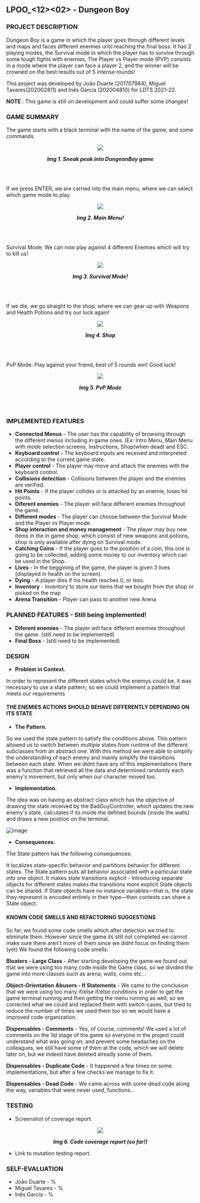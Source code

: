 ## LPOO_<12><02> - Dungeon Boy

### PROJECT DESCRIPTION
Dungeon Boy is a game in which the player goes through different levels and maps and faces different enemies until reaching the final boss. It has 2 playing modes, the Survival mode in which the player has to survive through some tough fights with enemies, The Player vs Player mode (PVP) consists in a mode where the player can face a player 2, and the winner will be crowned on the best results out of 5 intense rounds!

This project was developed by João Duarte (201707984), Miguel Tavares(202002811) and Inês Garcia (202004810) for LDTS 2021-22.

**NOTE** : This game is still on development and could suffer some changes!

### GAME SUMMARY

The game starts with a black terminal with the name of the game, and some commands.

<p align="center" justify="center">
  <img src="https://user-images.githubusercontent.com/52889593/148138582-3bba6e0e-ec13-4da5-8398-d42c02853e32.png"/>
</p>
<p align="center">
  <b><i>Img 1. Sneak peak into DungeonBoy game</i></b>
</p>
<br>
<br />


If we press ENTER, we are carried into the main menu, where we can select which game mode to play 

<p align="center" justify="center">
  <img src="https://user-images.githubusercontent.com/52889593/148138743-0b59bb66-2572-413a-b573-dadb35796689.png"/>
</p>
<p align="center">
  <b><i>Img 2. Main Menu!</i></b>
</p>
<br>
<br />


Survival Mode: We can now play against 4 different Enemies which will try to kill us!


<p align="center" justify="center">
  <img src="https://user-images.githubusercontent.com/52889593/148377444-c903cf90-61a6-4f22-985e-bb82b08d00ab.png"/>
</p>
<p align="center">
  <b><i>Img 3. Survival Mode!</i></b>
</p>
<br>
<br />


If we die, we go straight to the shop, where we can gear up with Weapons and Health Potions and try our luck again!

<p align="center" justify="center">
  <img src="https://user-images.githubusercontent.com/52889593/148377558-fc3af7d6-02b2-4b05-8afd-a58bebee20d7.png"/>
</p>
<p align="center">
  <b><i>Img 4. Shop</i></b>
</p>
<br>
<br />


PvP Mode: Play against your friend, best of 5 rounds win! Good luck!

<p align="center" justify="center">
  <img src="https://user-images.githubusercontent.com/52889593/148138866-38876123-19e6-4a9c-9567-150c9f001c57.png"/>
</p>
<p align="center">
  <b><i>Img 5. PvP Mode </i></b>
</p>
<br>
<br />



### IMPLEMENTED FEATURES

- **Connected Menus** - The user has the capability of browsing through the different menus including in game ones. (Ex: Intro Menu, Main Menu with mode selection screens, Instructions,  Shop(when dead) and ESC.
- **Keyboard control** - The keyboard inputs are received and interpreted according to the current game state.
- **Player control** - The player may move and attack the enemies with the keyboard control.
- **Collisions detection** - Collisions between the player and the enemies are verified.
- **Hit Points** - If the player collides or is attacked by an enemie, loses hit points. 
- **Diferent enemies** - The player will face different enemies throughout the game.
- **Different modes** - The player can choose between the Survival Mode and the Player vs Player mode.
- **Shop interaction and money management** - The player may buy new items in the in game shop, which consist of new weapons and potions, shop is only available after dying on Survival mode.
- **Catching Coins** - If the player goes to the position of a coin, this one is going to be collected, adding some money to our inventory which can be used in the Shop.
- **Lives** - In the beggining of the game, the player is given 3 lives (displayed in health on the screen).
- **Dying** - A player dies if his health reaches 0, or less.
- **Inventory** - Inventory to store our items that we bought from the shop or picked on the map
- **Arena Transition** - Player can pass to another new Arena

### PLANNED FEATURES - Still being implemented!

- **Diferent enemies** - The player will face different enemies throughout the game.  (still need to be implemented)
- **Final Boss** - (still need to be implemented)



### DESIGN

- **Problem in Context.** 

In order to represent the different states which the enemys could be, it was necessary to use a state pattern, so we could implement a pattern that meets our requirements

#### THE ENEMIES ACTIONS SHOULD BEHAVE DIFFERENTLY DEPENDING ON ITS STATE

- **The Pattern.** 

So we used the state pattern to satisfy the conditions above.
This pattern allowed us to switch between multiple states from runtime of the different subclasses from an abstract one. With this method we were able to simplify the understanding of each enemy and mainly simplify the transitions between each state. When we didnt have any of this implementations there was a function that retrieved all the data and determined randomly each enemy's movement, but only when our character moved too.

- **Implementation.** 

The idea was on having an abstract class which has the objective of drawing the state received by the BadGuyController, which updates the new enemy's state, calculates if its inside the defined bounds (inside the walls) and draws a new position on the terminal.

![image](https://user-images.githubusercontent.com/52889593/149636099-da4eef6e-edf8-452c-a59d-f432d05ad7c4.png)

- **Consequences.** 

The State pattern has the following consequences:

It localizes state-specific behavior and partitions behavior for different states. The State pattern puts all behavior associated with a particular state into one object.
It makes state transitions explicit - Introducing separate objects for different states makes the transitions more explicit
State objects can be shared. If State objects have no instance variables—that is, the state they represent is encoded entirely in their type—then contexts can share a State object.

#### KNOWN CODE SMELLS AND REFACTORING SUGGESTIONS

So far, we found some code smells which after detection we tried to eliminate them.
However since the game its still not completed we cannot make sure there aren't more of them since we didnt focus on finding them (yet)
We found the following code smells: 

**Bloaters - Large Class** - After starting developing the game we found out that we were using too many code inside the Game class, so we divided the game into more classes such as arena, walls, coins etc... 

**Object-Orientation Abusers - If Statements** - We came to the conclusion that we were using too many if/else if/else conditions in order to get the game terminal running and then getting the menu running as well, so we corrected what we could and replaced them with switch-cases, but tried to reduce the number of times we used them too so we would have a improved code organization.

**Dispensables - Comments** - Yes, of course, comments! We used a lot of comments on the 1st stage of the game so everyone in the project could understand what was going on, and prevent some headaches on the colleagues, we still have some of them at the code, which we will delete later on, but we indeed have deleted already some of them.

**Dispensables -  Duplicate Code** - It happened a few times on some implementations, but after a few checks we manage to fix it.

**Dispensables -  Dead Code** - We came across with some dead code along the way, variables that were never used, functions.. 



### TESTING

- Screenshot of coverage report.

<p align="center" justify="center">
  <img src="https://user-images.githubusercontent.com/52889593/149919998-fe23c526-51fb-4647-8f11-8e5801f407c1.png"/>
</p>
<p align="center">
  <b><i>Img 6. Code coverage report (so far!)</i></b>
</p>



- Link to mutation testing report.

### SELF-EVALUATION

- João Duarte - %
- Miguel Tavares - %
- Inês Garcia - %
